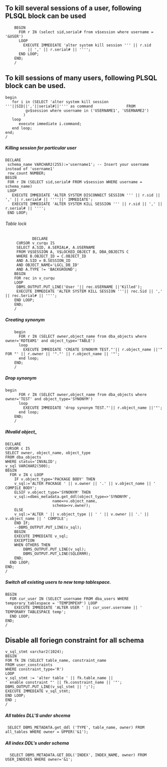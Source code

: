 
To kill several sessions of a user, following PLSQL block can be used 
-----------------------------------------------------------------

		BEGIN
		  FOR r IN (select sid,serial# from v$session where username = '&USER')
		  LOOP
		    EXECUTE IMMEDIATE 'alter system kill session ''' || r.sid 
		      || ',' || r.serial# || '''';
		  END LOOP;
		END;
		/

 To kill sessions of many users, following PLSQL block can be used.
-----------------------------------------------------------------

	begin
	   for i in (SELECT 'alter system kill session '''||SID||','||serial#||'''' as command               FROM   
		     gv$session where username in ('USERNAME1', 'USERNAME2')
		    )
	   loop
	      execute immediate i.command;
	   end loop;
	end;
	/


##### Killing session for particular user

	DECLARE
	 schema_name VARCHAR2(255):='username1'; -- Insert your username instead of 'username1'
	 row_count NUMBER;
	BEGIN
	 FOR r IN (SELECT sid,serial# FROM v$session WHERE username = schema_name)
	 LOOP
	   EXECUTE IMMEDIATE 'ALTER SYSTEM DISCONNECT SESSION ''' || r.sid || ',' || r.serial# || ''''||' IMMEDIATE';
	   EXECUTE IMMEDIATE 'ALTER SYSTEM KILL SESSION ''' || r.sid || ',' || r.serial# || '''';
	 END LOOP;

###### Table lock

              	DECLARE
		 CURSOR v_curqu IS
		 SELECT A.SID, A.SERIAL#, A.USERNAME
		 FROM V$SESSION A, V$LOCKED_OBJECT B, DBA_OBJECTS C
		 WHERE B.OBJECT_ID = C.OBJECT_ID
		 AND A.SID = B.SESSION_ID
		 AND OBJECT_NAME='LGCL_DB_ID'
		 AND A.TYPE != 'BACKGROUND';
		BEGIN
		FOR rec in v_curqu
		LOOP
		 DBMS_OUTPUT.PUT_LINE('User '|| rec.USERNAME ||'Killed');
		 EXECUTE IMMEDIATE 'ALTER SYSTEM KILL SESSION '''|| rec.Sid || ',' || rec.Serial# || '''';
		END LOOP;
		END;
		/

##### Creating synonym
		begin
		  FOR r IN (SELECT owner,object_name from dba_objects where owner='RDTEAM1' and object_type='TABLE')
		  loop 
		    EXECUTE IMMEDIATE 'CREATE SYNONYM TEST."'|| r.object_name ||'" FOR "' || r.owner || '"."' || r.object_name || '"';
		  end loop;
		END;
		/   
		
##### Drop synonym
	
	begin
		  FOR r IN (SELECT owner,object_name from dba_objects where owner='TEST' and object_type='SYNONYM')
		  loop 
		    EXECUTE IMMEDIATE 'drop synonym TEST."'|| r.object_name ||'"';
		  end loop;
		END;
		/
    
 ##### INvalid object_
 	
	DECLARE
	CURSOR c IS
	SELECT owner, object_name, object_type
	FROM dba_objects
	WHERE status='INVALID';
	v_sql VARCHAR2(500);
	BEGIN
	  FOR v IN c LOOP
	    IF v.object_type='PACKAGE BODY' THEN
		v_sql:='ALTER PACKAGE ' || v.owner || '.' || v.object_name || ' COMPILE BODY'; 
	    ELSIF v.object_type='SYNONYM' THEN
		v_sql:=dbms_metadata.get_ddl(object_type=>'SYNONYM',
					     name=>v.object_name,
					     schema=>v.owner);
	    ELSE
		v_sql:='ALTER ' || v.object_type || ' ' || v.owner || '.' || v.object_name || ' COMPILE'; 
	    END IF;
	    --DBMS_OUTPUT.PUT_LINE(v_sql);
	    BEGIN
		EXECUTE IMMEDIATE v_sql;
	    EXCEPTION
		WHEN OTHERS THEN
		    DBMS_OUTPUT.PUT_LINE(v_sql);
		    DBMS_OUTPUT.PUT_LINE(SQLERRM);
	    END;
	  END LOOP;
	END;
	/


##### Switch all existing users to new temp tablespace.
	BEGIN
	  FOR cur_user IN (SELECT username FROM dba_users WHERE temporary_tablespace = 'TEMPIMPEXP') LOOP
	    EXECUTE IMMEDIATE 'ALTER USER ' || cur_user.username || ' TEMPORARY TABLESPACE temp';
	  END LOOP;
	END;
	/

Disable all foriegn constraint for all schema
-------------------------

    v_sql_stmt varchar2(1024);
    BEGIN
    FOR fk IN (SELECT table_name, constraint_name
    FROM user_constraints
    WHERE constraint_type='R')
    LOOP
    v_sql_stmt := 'alter table ' || fk.table_name ||
    ' enable constraint "' || fk.constraint_name || '"';
    DBMS_OUTPUT.PUT_LINE(v_sql_stmt || ';');
    EXECUTE IMMEDIATE v_sql_stmt;
    END LOOP;
    END ;
    /



##### All tables DLL'S under shcema
     SELECT DBMS_METADATA.get_ddl ('TYPE', table_name, owner) FROM all_tables WHERE owner = UPPER('&1');
     
##### All index DDL's under schema
      
      SELECT DBMS_METADATA.GET_DDL('INDEX', INDEX_NAME, owner) FROM USER_INDEXES WHERE owner='&1';

      
     

		
 










